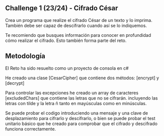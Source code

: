 
  Challenge 1 (23/24) - Cifrado César
 --
  Crea un programa que realize el cifrado César de un texto y lo imprima.
  También debe ser capaz de descifrarlo cuando así se lo indiquemos.
 
  Te recomiendo que busques información para conocer en profundidad cómo
  realizar el cifrado. Esto también forma parte del reto.
  

  Metodología
  --
 El Reto ha sido resuelto como un proyecto de consola en c#  
  
 He creado una clase [CesarCipher] que contiene dos métodos: [encrypt] y [decrypt]
  
 Para controlar las excepciones he creado un array de caracteres [excludedChars] que contiene las letras que no se cifrarán.
 incluyendo las letras con tilde y la letra ñ tanto en mayúsculas como en minúsculas.
 
 Se puede probar el codigo introduciendo una mensaje y una clave de desplazamiento para cifrarlo y descifrarlo,
 o bien se puede probar el test unitario básico que he creado para comprobar que el cifrado y descifrado funciona correctamente.
  
   
